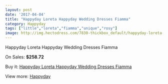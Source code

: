 ```yaml
---
layout: post
date: '2017-04-04'
title: "Happyday Loreta Happyday Wedding Dresses Fiamma"
category: Happyday
tags: ["little","loreta","fiamma","unique","rosy"]
image: http://img.hectodress.com/7830-thickbox_default/happyday-loreta-happyday-wedding-dresses-fiamma.jpg
---
```

Happyday Loreta Happyday Wedding Dresses Fiamma

On Sales: **$258.72**
<a href="https://www.hectodress.com/happyday/3917-happyday-loreta-happyday-wedding-dresses-fiamma.html"><amp-img layout="responsive" width="600" height="600" src="//img.hectodress.com/7830-thickbox_default/happyday-loreta-happyday-wedding-dresses-fiamma.jpg" alt="Happyday Loreta Happyday Wedding Dresses Fiamma 0" /></a>

Buy it: [Happyday Loreta Happyday Wedding Dresses Fiamma](https://www.hectodress.com/happyday/3917-happyday-loreta-happyday-wedding-dresses-fiamma.html "Happyday Loreta Happyday Wedding Dresses Fiamma")

View more: [Happyday](https://www.hectodress.com/68-happyday "Happyday")